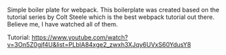 Simple boiler plate for webpack. This boilerplate was created based on the tutorial series by Colt Steele which is the best webpack tutorial out there. Believe me, I have watched all of them.

Tutorial: https://www.youtube.com/watch?v=3On5Z0gjf4U&list=PLblA84xge2_zwxh3XJqy6UVxS60YdusY8
